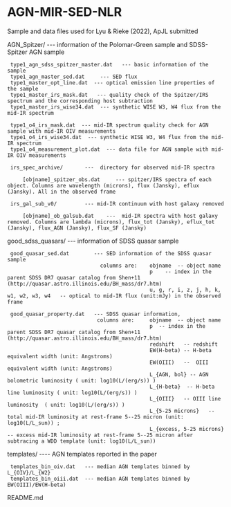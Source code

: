 # AGN-MIR-SED-NLR

Sample and data files used for Lyu & Rieke (2022), ApJL submitted


 AGN_Spitzer/    --- information of the Polomar-Green sample and SDSS-Spitzer AGN sample

     type1_agn_sdss_spitzer_master.dat   --- basic information of the sample
     type1_agn_master_sed.dat     --- SED flux 
     type1_master_opt_line.dat  --- optical emission line properties of the sample
     type1_master_irs_mask.dat   --- quality check of the Spitzer/IRS spectrum and the corresponding host subtraction
     type1_master_irs_wise34.dat  --- synthetic WISE W3, W4 flux from the mid-IR spectrum

     type1_o4_irs_mask.dat  --- mid-IR spectrum quality check for AGN sample with mid-IR OIV measurements
     type1_o4_irs_wise34.dat  --- synthetic WISE W3, W4 flux from the mid-IR spectrum
     type1_o4_measurement_plot.dat  --- data file for AGN sample with mid-IR OIV measurements
     
     irs_spec_archive/       ---  directory for observed mid-IR spectra
         
         [objname]_spitzer_obs.dat     --- spitzer/IRS spectra of each object. Columns are wavelength (microns), flux (Jansky), eflux (Jansky). All in the observed frame
        
     irs_gal_sub_v0/         --- mid-IR continuum with host galaxy removed
         
         [objname]_ob_galsub.dat    ---  mid-IR spectra with host galaxy removed. Columns are lambda (microns), flux_tot (Jansky), eflux_tot (Jansky), flux_AGN (Jansky), flux_SF (Jansky)  


 good_sdss_quasars/    --- information of SDSS quasar sample
 
     good_quasar_sed.dat        --- SED information of the SDSS quasar sample
                                  columns are:    objname  -- object name
                                                  p    -- index in the parent SDSS DR7 quasar catalog from Shen+11 (http://quasar.astro.illinois.edu/BH_mass/dr7.htm)
                                                  u, g, r, i, z, j, h, k, w1, w2, w3, w4   -- optical to mid-IR flux (unit:mJy) in the observed frame

     good_quasar_property.dat   --- SDSS quasar information, 
                                 columns are:     objname  -- object name
                                                  p  -- index in the parent SDSS DR7 quasar catalog from Shen+11 (http://quasar.astro.illinois.edu/BH_mass/dr7.htm) 
                                                  redshift   -- redshift 
                                                  EW(H-beta) -- H-beta equivalent width (unit: Angstroms)
                                                  EW(OIII)   --  OIII equivalent width (unit: Angstroms)
                                                  L_{AGN, bol} -- AGN bolometric luminosity ( unit: log10(L/(erg/s)) )
                                                  L_{H-beta}  -- H-beta line luminosity ( unit: log10(L/(erg/s)) )
                                                  L_{OIII}   -- OIII line luminosity  ( unit: log10(L/(erg/s)) )
                                                  L_{5-25 microns}   -- total mid-IR luminosity at rest-frame 5--25 micron (unit: log10(L/L_sun)) ;
                                                  L_{excess, 5-25 microns}  -- excess mid-IR luminosity at rest-frame 5--25 micron after subtracing a WDD template (unit: log10(L/L_sun))

     
 
 templates/    ---- AGN templates reported in the paper

     templates_bin_oiv.dat   --- median AGN templates binned by L_{OIV}/L_{W2} 
     templates_bin_oiii.dat  --- median AGN templates binned by EW(OIII)/EW(H-beta)


 README.md
